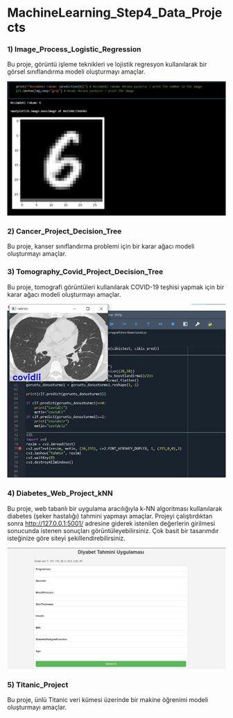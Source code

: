 <h1>MachineLearning_Step4_Data_Projects</h1>

### 1) Image_Process_Logistic_Regression

Bu proje, görüntü işleme teknikleri ve lojistik regresyon kullanılarak bir görsel sınıflandırma modeli oluşturmayı amaçlar.

![Exp](images/1.png)

### 2) Cancer_Project_Decision_Tree


Bu proje, kanser sınıflandırma problemi için bir karar ağacı modeli oluşturmayı amaçlar.


### 3) Tomography_Covid_Project_Decision_Tree

Bu proje, tomografi görüntüleri kullanılarak COVID-19 teşhisi yapmak için bir karar ağacı modeli oluşturmayı amaçlar.

![Exp](images/2.jpg)

### 4) Diabetes_Web_Project_kNN

Bu proje, web tabanlı bir uygulama aracılığıyla k-NN algoritması kullanılarak diabetes (şeker hastalığı) tahmini yapmayı amaçlar. Projeyi çalıştırdıktan sonra http://127.0.0.1:5001/ adresine giderek istenilen değerlerin girilmesi sonucunda istenen sonuçları görüntüleyebilirsiniz. Çok basit bir tasarımdır isteğinize göre siteyi şekillendirebilirsiniz.

![Exp](images/3.png)

### 5) Titanic_Project

Bu proje, ünlü Titanic veri kümesi üzerinde bir makine öğrenimi modeli oluşturmayı amaçlar.

